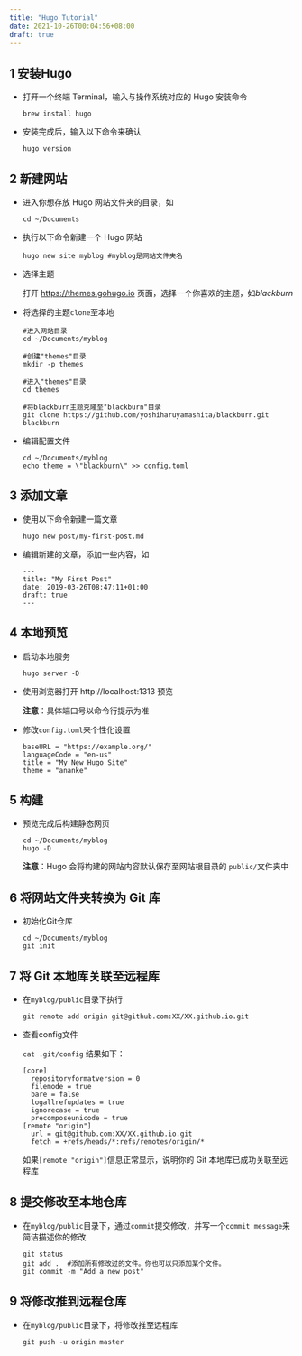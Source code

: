 ```yaml
---
title: "Hugo Tutorial"
date: 2021-10-26T00:04:56+08:00
draft: true
---
```


## 1 安装Hugo

- 打开一个终端 Terminal，输入与操作系统对应的 Hugo 安装命令
  
  `brew install hugo`

- 安装完成后，输入以下命令来确认
  
  `hugo version`

## 2 新建网站

- 进入你想存放 Hugo 网站文件夹的目录，如
  
  `cd ~/Documents`

- 执行以下命令新建一个 Hugo 网站

  `hugo new site myblog #myblog是网站文件夹名`

- 选择主题

  打开 https://themes.gohugo.io 页面，选择一个你喜欢的主题，如*blackburn*

- 将选择的主题`clone`至本地

  ```
  #进入网站目录
  cd ~/Documents/myblog

  #创建"themes"目录
  mkdir -p themes

  #进入"themes"目录
  cd themes

  #将blackburn主题克隆至"blackburn"目录
  git clone https://github.com/yoshiharuyamashita/blackburn.git blackburn
  ```

- 编辑配置文件
  
  ```
  cd ~/Documents/myblog
  echo theme = \"blackburn\" >> config.toml
  ```

## 3 添加文章

- 使用以下命令新建一篇文章

  `hugo new post/my-first-post.md`

- 编辑新建的文章，添加一些内容，如
  
  ```
  ---
  title: "My First Post"
  date: 2019-03-26T08:47:11+01:00
  draft: true
  ---
  ```

## 4 本地预览

- 启动本地服务
  
  `hugo server -D`

- 使用浏览器打开 http://localhost:1313 预览
  
  **注意**：具体端口号以命令行提示为准

- 修改`config.toml`来个性化设置
  
  ```
  baseURL = "https://example.org/"
  languageCode = "en-us"
  title = "My New Hugo Site"
  theme = "ananke"
  ```

## 5 构建

- 预览完成后构建静态网页
  
  ```
  cd ~/Documents/myblog
  hugo -D
  ```
  **注意**：Hugo 会将构建的网站内容默认保存至网站根目录的 `public/`文件夹中

## 6 将网站文件夹转换为 Git 库

- 初始化Git仓库

  ```
  cd ~/Documents/myblog
  git init
  ```

## 7 将 Git 本地库关联至远程库

- 在`myblog/public`目录下执行
  
  `git remote add origin git@github.com:XX/XX.github.io.git`

- 查看config文件
  
  `cat .git/config`
  结果如下：
  ```
  [core]
    repositoryformatversion = 0
    filemode = true
    bare = false
    logallrefupdates = true
    ignorecase = true
    precomposeunicode = true
  [remote "origin"]
    url = git@github.com:XX/XX.github.io.git
    fetch = +refs/heads/*:refs/remotes/origin/*
  ```
  如果`[remote "origin"]`信息正常显示，说明你的 Git 本地库已成功关联至远程库

## 8 提交修改至本地仓库

- 在`myblog/public`目录下，通过`commit`提交修改，并写一个`commit message`来简洁描述你的修改
  
  ```
  git status
  git add .  #添加所有修改过的文件。你也可以只添加某个文件。
  git commit -m "Add a new post"
  ```

## 9 将修改推到远程仓库

- 在`myblog/public`目录下，将修改推至远程库
  
  `git push -u origin master`